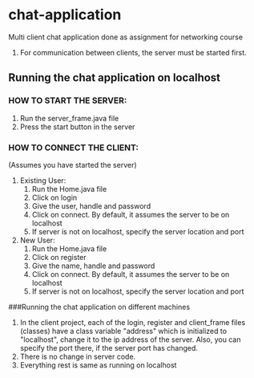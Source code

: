 # chat-application
Multi client chat application done as assignment for networking course

1. For communication between clients, the server must be started first.

## Running the chat application on localhost
### HOW TO START THE SERVER:
1. Run the server_frame.java file
2. Press the start button in the server

### HOW TO CONNECT THE CLIENT:
(Assumes you have started the server)
1. Existing User:
	1. Run the Home.java file
	2. Click on login
	3. Give the user, handle and password
	4. Click on connect. By default, it assumes the server to be on localhost
	5. If server is not on localhost, specify the server location and port
2. New User:
	1. Run the Home.java file
	2. Click on register
	3. Give the name, handle and password
	4. Click on connect. By default, it assumes the server to be on localhost
	5. If server is not on localhost, specify the server location and port

###Running the chat application on different machines

1. In the client project, each of the login, register and client_frame files (classes) have
   a class variable "address" which is initialized to "localhost", change it to the ip address
   of the server. Also, you can specify the port there, if the server port has changed.
2. There is no change in server code.
3. Everything rest is same as running on localhost


